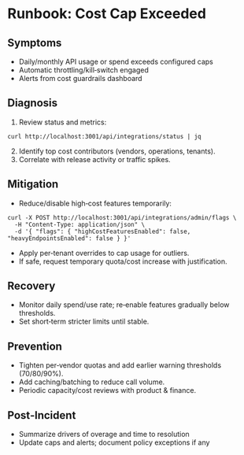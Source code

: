 # Runbook: Cost Cap Exceeded

## Symptoms
- Daily/monthly API usage or spend exceeds configured caps
- Automatic throttling/kill‑switch engaged
- Alerts from cost guardrails dashboard

## Diagnosis
1. Review status and metrics:
```
curl http://localhost:3001/api/integrations/status | jq
```
2. Identify top cost contributors (vendors, operations, tenants).
3. Correlate with release activity or traffic spikes.

## Mitigation
- Reduce/disable high‑cost features temporarily:
```
curl -X POST http://localhost:3001/api/integrations/admin/flags \
  -H "Content-Type: application/json" \
  -d '{ "flags": { "highCostFeaturesEnabled": false, "heavyEndpointsEnabled": false } }'
```
- Apply per‑tenant overrides to cap usage for outliers.
- If safe, request temporary quota/cost increase with justification.

## Recovery
- Monitor daily spend/use rate; re‑enable features gradually below thresholds.
- Set short‑term stricter limits until stable.

## Prevention
- Tighten per‑vendor quotas and add earlier warning thresholds (70/80/90%).
- Add caching/batching to reduce call volume.
- Periodic capacity/cost reviews with product & finance.

## Post‑Incident
- Summarize drivers of overage and time to resolution
- Update caps and alerts; document policy exceptions if any
